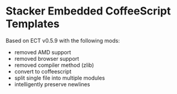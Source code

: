 # Stacker Embedded CoffeeScript Templates

Based on ECT v0.5.9 with the following mods:
- removed AMD support
- removed browser support
- removed compiler method (zlib)
- convert to coffeescript
- split single file into multiple modules
- intelligently preserve newlines
